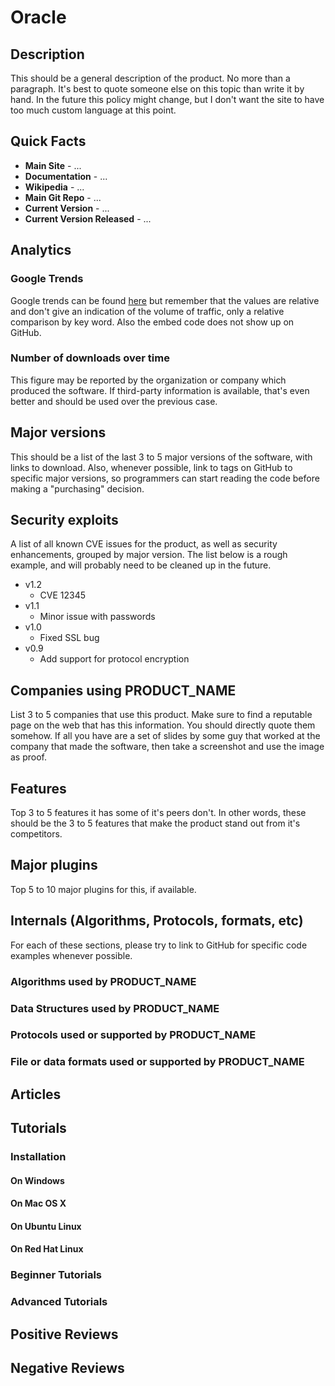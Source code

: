 # Oracle


## Description

This should be a general description of the product. No more than a paragraph. It's best to quote someone else on this topic than write it by hand. In the future this policy might change, but I don't want the site to have too much custom language at this point.

## Quick Facts

* **Main Site** - ...
* **Documentation** - ...
* **Wikipedia** - ...
* **Main Git Repo** - ...
* **Current Version** - ...
* **Current Version Released** - ...

## Analytics

### Google Trends

Google trends can be found [here](http://google.com/trends) but remember that the values are relative and don't give an indication of the volume of traffic, only a relative comparison by key word. Also the embed code does not show up on GitHub.

### Number of downloads over time

This figure may be reported by the organization or company which produced the software. If third-party information is available, that's even better and should be used over the previous case.

## Major versions

This should be a list of the last 3 to 5 major versions of the software, with links to download. Also, whenever possible, link to tags on GitHub to specific major versions, so programmers can start reading the code before making a "purchasing" decision.

## Security exploits

A list of all known CVE issues for the product, as well as security enhancements, grouped by major version. The list below is a rough example, and will probably need to be cleaned up in the future.

* v1.2
  - CVE 12345
* v1.1
  - Minor issue with passwords
* v1.0 
  - Fixed SSL bug 
* v0.9
  - Add support for protocol encryption

## Companies using PRODUCT_NAME

List 3 to 5 companies that use this product. Make sure to find a reputable page on the web that has this information. You should directly quote them somehow. If all you have are a set of slides by some guy that worked at the company that made the software, then take a screenshot and use the image as proof.

## Features

Top 3 to 5 features it has some of it's peers don't. In other words, these should be the 3 to 5 features that make the product stand out from it's competitors.

## Major plugins

Top 5 to 10 major plugins for this, if available.

## Internals (Algorithms, Protocols, formats, etc)

For each of these sections, please try to link to GitHub for specific code examples whenever possible.

### Algorithms used by PRODUCT_NAME

### Data Structures used by PRODUCT_NAME

### Protocols used or supported by PRODUCT_NAME

### File or data formats used or supported by PRODUCT_NAME


## Articles


## Tutorials

### Installation


#### On Windows


#### On Mac OS X


#### On Ubuntu Linux


#### On Red Hat Linux


### Beginner Tutorials


### Advanced Tutorials


## Positive Reviews


## Negative Reviews

